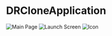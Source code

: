 # DRCloneApplication
![Main Page](images/DRMainPage.png)
![Launch Screen](images/DRLaunchScreen.png)
![Icon](images/DRIcon.png)
